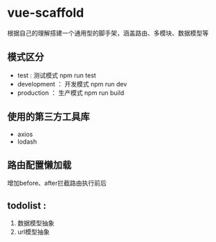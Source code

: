 # vue-scaffold
根据自己的理解搭建一个通用型的脚手架，涵盖路由、多模块、数据模型等

## 模式区分
* test : 测试模式 npm run test
* development ： 开发模式 npm run dev
* production ： 生产模式 npm run build

## 使用的第三方工具库
* axios
* lodash

## 路由配置懒加载
增加before、after拦截路由执行前后

## todolist : 
1. 数据模型抽象
2. url模型抽象